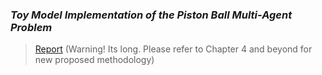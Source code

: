 
### _Toy Model Implementation of the Piston Ball Multi-Agent Problem_

> [Report](https://github.com/OJL96/Piston-Ball-Toy-Model/files/7219483/20316736_PHYS4037.pdf) (Warning! Its long. Please refer to Chapter 4 and beyond for new proposed methodology)
